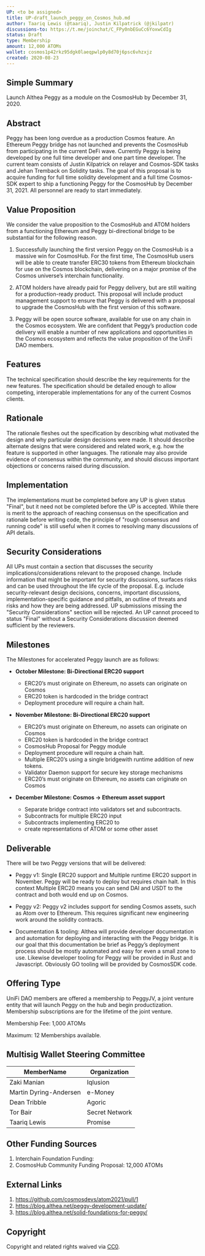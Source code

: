 ```yaml
---
UP: <to be assigned>
title: UP-draft_launch_peggy_on_Cosmos_hub.md
author: Taariq Lewis (@taariq), Justin Kilpatrick (@jkilpatr)
discussions-to: https://t.me/joinchat/C_FPy0nbEGuCc6YoxwCdIg
status: Draft
type: Membership
amount: 12,000 ATOMs
wallet: cosmos1p42rkz95dgk0laeqpwlp0y8d70j6psc6vhzxjz
created: 2020-08-23
---
```


<!--You can leave these HTML comments in your merged UP and delete the visible duplicate text guides, they will not appear and may be helpful to refer to if you edit it again. This is the suggested template for new UPs. Note that an UP number will be assigned by an editor. When opening a pull request to submit your UP, please use an abbreviated title in the filename, `UP-draft_title_abbrev.md`. The title should be 44 characters or less.-->

## Simple Summary
<!--"If you can't explain it simply, you don't understand it well enough." Provide a simplified and layman-accessible explanation of the UP.-->
Launch Althea Peggy as a module on the CosmosHub by December 31, 2020.

## Abstract
<!--A short (~200 word) description of the project and the objective feature to be released.-->
Peggy has been long overdue as a production Cosmos feature. An Ethereum Peggy bridge has not launched and prevents the CosmosHub from participating in the current DeFi wave. Currently Peggy is being developed by one full time developer and one part time developer. The current team consists of Justin Kilpatrick on relayer and Cosmos-SDK tasks and Jehan Tremback on Solidity tasks. The goal of this proposal is to acquire funding for full time solidity development and a full time Cosmos-SDK expert to ship a functioning Peggy for the CosmosHub by December 31, 2021. All personnel are ready to start immediately.

## Value Proposition
<!-- What are the key value propositions and motivation for the features proposed.-->
We consider the value proposition to the CosmosHub and ATOM holders from a functioning Ethereum and Peggy bi-directional bridge to be substantial for the following reason.

1. Successfully launching the first version Peggy on the CosmosHub is a massive win for CosmosHub. For the first time, The CosmosHub users will be able to create transfer ERC30 tokens from Ethereum blockchain for use on the Cosmos blockchain, delivering on a major promise of the Cosmos universe’s interchain functionality.

2. ATOM holders have already paid for Peggy delivery, but are still waiting for a production-ready product. This proposal will include product management support to ensure that Peggy is delivered with a proposal to upgrade the CosmosHub with the first version of this software.

3. Peggy will be open source software, available for use on any chain in the Cosmos ecosystem. We are confident that Peggy’s production code delivery will enable a number of new applications and opportunities in the Cosmos ecosystem and reflects the value proposition of the UniFi DAO members.


## Features
<!--The technical specification should describe the syntax and semantics of any new feature. The specification should be detailed enough to allow competing, interoperable implementations for any of the current Cosmos Clients.-->
The technical specification should describe the key requirements for the new features. The specification should be detailed enough to allow competing, interoperable implementations for any of the current Cosmos clients.

## Rationale
<!--The rationale fleshes out the specification by describing what motivated the design and why particular design decisions were made. It should describe alternate designs that were considered and related work, e.g. how the feature is supported in other languages. The rationale may also provide evidence of consensus within the community, and should discuss important objections or concerns raised during discussion.-->
The rationale fleshes out the specification by describing what motivated the design and why particular design decisions were made. It should describe alternate designs that were considered and related work, e.g. how the feature is supported in other languages. The rationale may also provide evidence of consensus within the community, and should discuss important objections or concerns raised during discussion.

## Implementation
<!--The implementations must be completed before any UP is given status "Final", but it need not be completed before the UP is accepted. While there is merit to the approach of reaching consensus on the specification and rationale before writing code, the principle of "rough consensus and running code" is still useful when it comes to resolving many discussions of API details.-->
The implementations must be completed before any UP is given status "Final", but it need not be completed before the UP is accepted. While there is merit to the approach of reaching consensus on the specification and rationale before writing code, the principle of "rough consensus and running code" is still useful when it comes to resolving many discussions of API details.

## Security Considerations
<!--All UPs must contain a section that discusses the security implications/considerations relevant to the proposed change. Include information that might be important for security discussions, surfaces risks and can be used throughout the life cycle of the proposal. E.g. include security-relevant design decisions, concerns, important discussions, implementation-specific guidance and pitfalls, an outline of threats and risks and how they are being addressed. UP submissions missing the "Security Considerations" section will be rejected. An UP cannot proceed to status "Final" without a Security Considerations discussion deemed sufficient by the reviewers.-->
All UPs must contain a section that discusses the security implications/considerations relevant to the proposed change. Include information that might be important for security discussions, surfaces risks and can be used throughout the life cycle of the proposal. E.g. include security-relevant design decisions, concerns, important discussions, implementation-specific guidance and pitfalls, an outline of threats and risks and how they are being addressed. UP submissions missing the "Security Considerations" section will be rejected. An UP cannot proceed to status "Final" without a Security Considerations discussion deemed sufficient by the reviewers.

## Milestones
<!-- What is the launch schedule for this feature and the milestones on the roadmap?-->
The Milestones for accelerated Peggy launch are as follows:

* **October Milestone: Bi-Directional ERC20 support**
  * ERC20’s must originate on Ethereum, no assets can originate on Cosmos
  * ERC20 token is hardcoded in the bridge contract
  * Deployment procedure will require a chain halt.

* **November Milestone: Bi-Directional ERC20 support**
  * ERC20’s must originate on Ethereum, no assets can originate on Cosmos
  * ERC20 token is hardcoded in the bridge contract
  * CosmosHub Proposal for Peggy module
  * Deployment procedure will require a chain halt.
  * Multiple ERC20’s using a single bridgewith runtime addition of new tokens.
  * Validator Daemon support for secure key storage mechanisms
  * ERC20’s must originate on Ethereum, no assets can originate on Cosmos

* **December Milestone: Cosmos -> Ethereum asset support**
  * Separate bridge contract into validators set and subcontracts.
  * Subcontracts for multiple ERC20 input
  * Subcontracts implementing ERC20 to
  * create representations of ATOM or some other asset


## Deliverable
<!-- What is the expected deliverable that will be launched?-->
There will be two Peggy versions that will be delivered:

* Peggy v1: Single ERC20 support and Multiple runtime ERC20 support in November. Peggy will be ready to deploy but requires chain halt. In this context Multiple ERC20 means you can send DAI and USDT to the contract and both would end up on Cosmos. 

* Peggy v2: Peggy v2 includes support for sending Cosmos assets, such as Atom over to Ethereum. This requires significant new engineering work around the solidity contracts.

* Documentation & tooling: Althea will provide developer documentation and automation for deploying and interacting with the Peggy bridge. It is our goal that this documentation be brief as Peggy’s deployment process should be mostly automated and easy for even a small zone to use. Likewise developer tooling for Peggy will be provided in Rust and Javascript. Obviously GO tooling will be provided by CosmosSDK code.


## Offering Type
<!--What is your proposed funding structure-->
UniFi DAO members are offered a membership to PeggyJV, a joint venture entity that will launch Peggy on the hub and begin productization. Membership subscriptions are for the lifetime of the joint venture.

Membership Fee: 1,000 ATOMs

Maximum: 12 Memberships available. 

## Multisig Wallet Steering Committee
<!--Who is your multisignature wallet committee? -->
| MemberName | Organization |
| --- | ---|
| Zaki Manian | Iqlusion | 
| Martin Dyring-Andersen | e-Money | 
| Dean Tribble | Agoric | 
| Tor Bair | Secret Network | 
| Taariq Lewis | Promise | 

## Other Funding Sources
<!-- Are there any other funding sources that will participate in the launch? -->
1. Interchain Foundation Funding: 
2. CosmosHub Community Funding Proposal: 12,000 ATOMs

## External Links
<!--Any external links to code or other presentations? -->
1. https://github.com/cosmosdevs/atom2021/pull/1
2. https://blog.althea.net/peggy-development-update/
3. https://blog.althea.net/solid-foundations-for-peggy/

## Copyright
Copyright and related rights waived via [CC0](https://creativecommons.org/publicdomain/zero/1.0/).